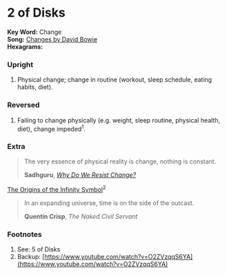 # 2 of Disks

**Key Word:** Change  
**Song:** [Changes by David Bowie](https://www.youtube.com/watch?v=4BgF7Y3q-as)  
**Hexagrams:** 



### Upright

1) Physical change; change in routine (workout, sleep schedule, eating habits, diet).



### Reversed

1) Failing to change physically (e.g. weight, sleep routine, physical health, diet), change impeded<sup>1</sup>.



### Extra

>The very essence of physical reality is change, nothing is constant.
>
>**Sadhguru**, [*Why Do We Resist Change?*](https://www.youtube.com/shorts/wHUd94T4enk)

[The Origins of the Infinity Symbol](https://www.youtube.com/watch?v=w7BO_dfwuLo)<sup>2</sup>

>In an expanding universe, time is on the side of the outcast.
>
>**Quentin Crisp**, *The Naked Civil Servant*



### Footnotes

1. See: 5 of Disks
2. Backup: [https://www.youtube.com/watch?v=O2ZVzqqS6YA](https://www.youtube.com/watch?v=O2ZVzqqS6YA)


